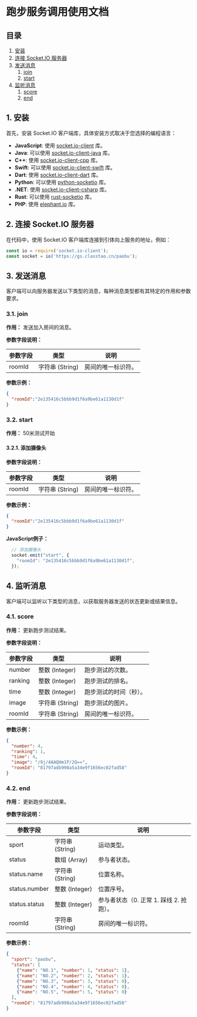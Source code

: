 # 跑步服务调用使用文档

## 目录
1. [安装](#1-安装)
2. [连接 Socket.IO 服务器](#2-连接-socketio-服务器)
3. [发送消息](#3-发送消息)
   1. [join](#31-join)
   2. [start](#32-start)
4. [监听消息](#4-监听消息)
   1. [score](#41-score)
   2. [end](#42-end)

## 1. 安装

首先，安装 Socket.IO 客户端库，具体安装方式取决于您选择的编程语言：

- **JavaScript**: 使用 [socket.io-client](https://github.com/socketio/socket.io-client) 库。
- **Java**: 可以使用 [socket.io-client-java](https://github.com/socketio/socket.io-client-java) 库。
- **C++**: 使用 [socket.io-client-cpp](https://github.com/socketio/socket.io-client-cpp) 库。
- **Swift**: 可以使用 [socket.io-client-swift](https://github.com/socketio/socket.io-client-swift) 库。
- **Dart**: 使用 [socket.io-client-dart](https://github.com/rikulo/socket.io-client-dart) 库。
- **Python**: 可以使用 [python-socketio](https://github.com/miguelgrinberg/python-socketio) 库。
- **.NET**: 使用 [socket.io-client-csharp](https://github.com/doghappy/socket.io-client-csharp) 库。
- **Rust**: 可以使用 [rust-socketio](https://github.com/1c3t3a/rust-socketio) 库。
- **PHP**: 使用 [elephant.io](https://github.com/ElephantIO/elephant.io) 库。

## 2. 连接 Socket.IO 服务器

在代码中，使用 Socket.IO 客户端库连接到引体向上服务的地址，例如：

```javascript
const io = require('socket.io-client');
const socket = io('https://gs.classtao.cn/paobu');
```

## 3. 发送消息

客户端可以向服务器发送以下类型的消息，每种消息类型都有其特定的作用和参数要求。

### 3.1. join

**作用：** 发送加入房间的消息。

**参数字段说明：**

| 参数字段   | 类型           | 说明                                       |
|------------|----------------|--------------------------------------------|
| roomId     | 字符串 (String)| 房间的唯一标识符。                        |

**参数示例：**
```json
{
  "roomId":"2e135416c5bbb9d1f6a9be61a1130d1f"
}
```

### 3.2. start

**作用：** 50米测试开始

#### 3.2.1. 添加摄像头

**参数字段说明：**

| 参数字段   | 类型           | 说明                                       |
|------------|----------------|--------------------------------------------|
| roomId     | 字符串 (String)| 房间的唯一标识符。                        |

**参数示例：**
```json
{
  "roomId":"2e135416c5bbb9d1f6a9be61a1130d1f"
}
```

**JavaScript例子：**
```javascript
  // 添加摄像头
  socket.emit("start", {
    "roomId": "2e135416c5bbb9d1f6a9be61a1130d1f",
  });
```

## 4. 监听消息

客户端可以监听以下类型的消息，以获取服务器发送的状态更新或结果信息。

### 4.1. score

**作用：** 更新跑步测试结果。

**参数字段说明：**

| 参数字段   | 类型           | 说明                                       |
|------------|----------------|--------------------------------------------|
| number     | 整数 (Integer) | 跑步测试的次数。                           |
| ranking    | 整数 (Integer) | 跑步测试的排名。                           |
| time       | 整数 (Integer) | 跑步测试的时间（秒）。                     |
| image      | 字符串 (String)| 跑步测试的图片。                           |
| roomId     | 字符串 (String)| 房间的唯一标识符。                         |

**参数示例：**
```json
{
  "number": 4,
  "ranking": 1,
  "time": 4,
  "image": "/9j/4AAQHm1P/2Q==",
  "roomId": "81797adb998a5a34e9f1656ec02fad58"
}
```

### 4.2. end

**作用：** 更新跑步测试结果。

**参数字段说明：**

| 参数字段        | 类型           | 说明                                       |
|-------------|----------------|--------------------------------------------|
| sport       | 字符串 (String)| 运动类型。                                 |
| status      | 数组 (Array)   | 参与者状态。                               |
| status.name | 字符串 (String)| 位置名称。                                 |
| status.number      | 整数 (Integer) | 位置序号。                                 |
| status.status      | 整数 (Integer) | 参与者状态（0. 正常 1. 踩线 2. 抢跑）。    |
| roomId      | 字符串 (String)| 房间的唯一标识符。                         |


**参数示例：**
```json
{
  "sport": "paobu",
  "status": [
    {"name": "NO.1", "number": 1, "status": 1},
    {"name": "NO.2", "number": 2, "status": 1},
    {"name": "NO.3", "number": 3, "status": 0},
    {"name": "NO.4", "number": 4, "status": 0},
    {"name": "NO.5", "number": 5, "status": 0}
  ],
  "roomId": "81797adb998a5a34e9f1656ec02fad58"
}
```
